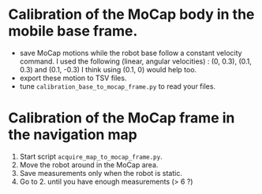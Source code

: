 # Calibration of the MoCap body in the mobile base frame.

- save MoCap motions while the robot base follow a constant velocity command.
  I used the following (linear, angular velocities) : (0, 0.3), (0.1, 0.3) and (0.1, -0.3)
  I think using (0.1, 0) would help too.
- export these motion to TSV files.
- tune `calibration_base_to_mocap_frame.py` to read your files.

# Calibration of the MoCap frame in the navigation map

1. Start script `acquire_map_to_mocap_frame.py`.
2. Move the robot around in the MoCap area.
3. Save measurements only when the robot is static.
4. Go to 2. until you have enough measurements (> 6 ?)
